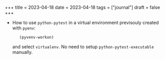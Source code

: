 +++
title = 2023-04-18
date = 2023-04-18
tags = ["journal"]
draft = false
+++

-   How to use `python-pytest` in a virtual environment previsouly created with `pyenv`:
    ```emacs-lisp
       (pyvenv-workon)
    ```
    and select `virtualenv`. No need to setup `python-pytest-executable` manually.
